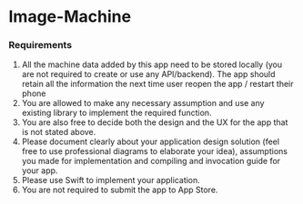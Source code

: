 # Image-Machine

### Requirements

1. All the machine data added by this app need to be stored locally (you are not required to create or use any API/backend). The app should retain all the information the next time user reopen the app / restart their phone
2. You are allowed to make any necessary assumption and use any existing library to implement the required function. 
3. You are also free to decide both the design and the UX for the app that is not stated above.
4.  Please document clearly about your application design solution (feel free to use professional diagrams to elaborate your idea), assumptions you made for implementation and compiling and invocation guide for your app.
5. Please use Swift to implement your application.
6. You are not required to submit the app to App Store.

